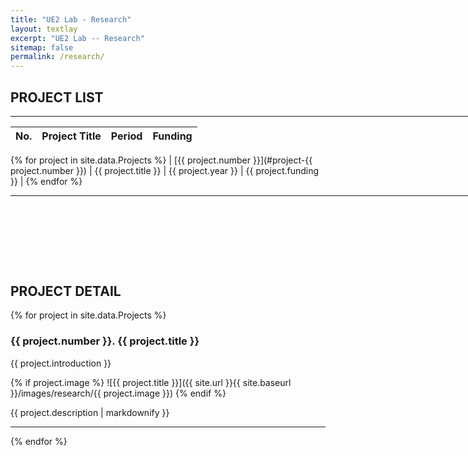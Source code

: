 ```yaml
---
title: "UE2 Lab - Research"
layout: textlay
excerpt: "UE2 Lab -- Research"
sitemap: false
permalink: /research/
---
```


<style>
  hr {
    margin: 0;
    border-color: black;
  }
</style>

## PROJECT LIST

<hr style="width: 1200px; border-width: 2px;">

| No. | Project Title | Period | Funding |
| --- | ------------- | ------ | ------- |
{% for project in site.data.Projects %}
| [{{ project.number }}](#project-{{ project.number }}) | {{ project.title }} | {{ project.year }} | {{ project.funding }} |
{% endfor %}
</table>
<hr style="width: 1200px; border-width: 2px; margin-bottom: 140px;">

## PROJECT DETAIL

{% for project in site.data.Projects %}
  ### {{ project.number }}. {{ project.title }}
  
  {{ project.introduction }}
  
  {% if project.image %}
    ![{{ project.title }}]({{ site.url }}{{ site.baseurl }}/images/research/{{ project.image }})
  {% endif %}
  
  {{ project.description | markdownify }}
  
  ---
{% endfor %}
